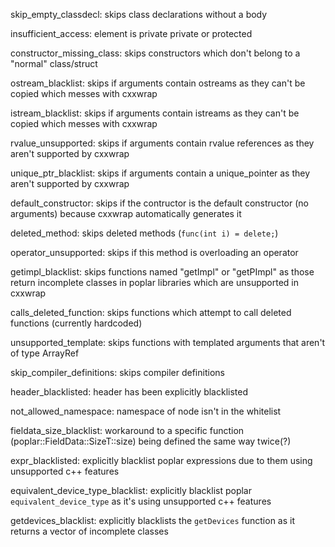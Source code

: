 skip_empty_classdecl: skips class declarations without a body

insufficient_access: element is private private or protected

constructor_missing_class: skips constructors which don't belong to a "normal" class/struct

ostream_blacklist: skips if arguments contain ostreams as they can't be copied which messes with cxxwrap

istream_blacklist: skips if arguments contain istreams as they can't be copied which messes with cxxwrap

rvalue_unsupported: skips if arguments contain rvalue references as they aren't supported by cxxwrap

unique_ptr_blacklist: skips if arguments contain a unique_pointer as they aren't supported by cxxwrap

default_constructor: skips if the contructor is the default constructor (no arguments) because cxxwrap automatically generates it

deleted_method: skips deleted methods (`func(int i) = delete;`)

operator_unsupported: skips if this method is overloading an operator 

getimpl_blacklist: skips functions named "getImpl" or "getPImpl" as those return incomplete classes in poplar libraries which are unsupported in cxxwrap

calls_deleted_function: skips functions which attempt to call deleted functions (currently hardcoded)

unsupported_template: skips functions with templated arguments that aren't of type ArrayRef<T>

skip_compiler_definitions: skips compiler definitions

header_blacklisted: header has been explicitly blacklisted

not_allowed_namespace: namespace of node isn't in the whitelist

fieldata_size_blacklist: workaround to a specific function (poplar::FieldData::SizeT::size) being defined the same way twice(?)

expr_blacklisted: explicitly blacklist poplar expressions due to them using unsupported c++ features

equivalent_device_type_blacklist: explicitly blacklist poplar `equivalent_device_type` as it's using unsupported c++ features 

getdevices_blacklist: explicitly blacklists the `getDevices` function as it returns a vector of incomplete classes